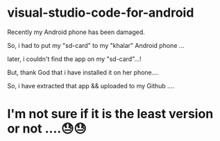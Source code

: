 # visual-studio-code-for-android

Recently my Android phone has been damaged.

So, i had to put my "sd-card" to my "khalar" Android phone ...

later, i couldn't find the app on my "sd-card"...!

But, thank God that i have installed it on her phone....

So, i have extracted that app && uploaded to my Github ....

# I'm not sure if it is the least version or not ....😓😓
